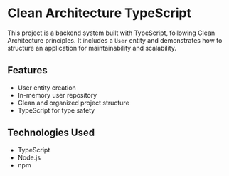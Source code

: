 # Clean Architecture TypeScript

This project is a backend system built with TypeScript, following Clean Architecture principles. It includes a `User` entity and demonstrates how to structure an application for maintainability and scalability.

## Features

- User entity creation
- In-memory user repository
- Clean and organized project structure
- TypeScript for type safety

## Technologies Used

- TypeScript
- Node.js
- npm
